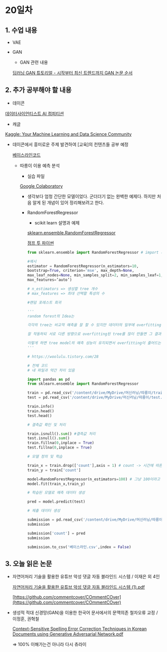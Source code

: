 # 20일차

## 1. 수업 내용

- VAE
- GAN
    - GAN 관련 내용
    
    [딥러닝 GAN 튜토리얼 - 시작부터 최신 트렌드까지 GAN 논문 순서](https://ysbsb.github.io/gan/2020/06/17/GAN-newbie-guide.html)
    

## 2. 추가 공부해야 할 내용

- 데이콘

[데이터사이언티스트 AI 컴피티션](https://dacon.io/)

- 캐글

[Kaggle: Your Machine Learning and Data Science Community](https://www.kaggle.com/)

- 데이콘에서 흥미로운 주제 발견하여 [교육]의 컨텐츠들 공부 예정
    
    [베이스라인코드](https://dacon.io/competitions/open/235610/codeshare/4154?page=1&dtype=recent)
    
    - 따릉이 이용 예측 분석
        - 실습 파일
        
        [Google Colaboratory](https://colab.research.google.com/drive/1ZCbn77cfjqm8qE02iI8OAYgZ_OStCh98?usp=sharing)
        
        - 생각보다 엄청 간단한 모델이었다.  군더더기 없는 완벽한 예제다. 하지만 처음 알게 된 개념이 있어 정리해보려고 한다.
        - RandomForestRegressor
            - scikit learn 설명과 예제
            
            [sklearn.ensemble.RandomForestRegressor](https://scikit-learn.org/stable/modules/generated/sklearn.ensemble.RandomForestRegressor.html)
            
            [점프 투 파이썬](https://wikidocs.net/26294)
            
            ```python
            from sklearn.ensemble import RandomForestRegressor # import 시켜준 모듈
            
            #예시
            estimator = RandomForestRegressor(n_estimators=10, 
            bootstrap=True, criterion='mse', max_depth=None, 
            max_leaf_nodes=None, min_samples_split=2, min_samples_leaf=1, 
            max_features=’auto’)
            
            # n_estimators => 생성할 tree 개수
            # max_features => 최대 선택할 특성의 수
            
            #랜덤 포레스트 회귀
            
            '''
            random forest의 Idea는
            
            각각의 tree는 비교적 예측을 잘 할 수 있지만 데이터의 일부에 overfitting하는 경향을 가진다는 데 기초합니다.
            
            잘 작동하되 서로 다른 방향으로 overfitting된 tree를 많이 만들면 그 결과를 평균냄으로써 overfitting된 양을 줄일 수 있습니다.
            
            이렇게 하면 tree model의 예측 성능이 유지되면서 overfitting이 줄어드는 것이 수학적으로 증명되었습니다.
            '''
            
            # https://woolulu.tistory.com/28
            ```
            
            ```python
            # 전체 코드
            # 내 파일과 약간 차이 있음
            
            import pandas as pd
            from sklearn.ensemble import RandomForestRegressor
            
            train = pd.read_csv('/content/drive/MyDrive/머신러닝/따릉이/train.csv') 
            test = pd.read_csv('/content/drive/MyDrive/머신러닝/따릉이/test.csv')
            
            train.info()
            train.head()
            test.head()
            
            # 결측값 확인 및 처리
            
            train.isnull().sum() #결측값 처리
            test.isnull().sum()
            train.fillna(0,inplace = True)
            test.fillna(0,inplace = True)
            
            # 모델 정의 및 학습
            
            train_x = train.drop(['count'],axis = 1) # count -> 시간에 따른 따릉이 대여 수
            train_y = train['count']
            
            model=RandomForestRegressor(n_estimators=100) # 그냥 100이라고 해도 실행됨
            model.fit(train_x,train_y)
            
            # 학습된 모델로 예측 데이터 생성
            
            pred = model.predict(test)
            
            # 제출 데이터 생성
            
            submission = pd.read_csv('/content/drive/MyDrive/머신러닝/따릉이/submission.csv')
            submission
            
            submission['count'] = pred
            submission
            
            submission.to_csv('베이스라인.csv',index = False)
            ```
            

## 3. 오늘 읽은 논문

- 자연어처리 기술을 활용한 유튜브 악성 댓글 자동 블라인드 시스템 / 이재은 외 4인
    
    [자연어처리 기술을 활용한 유튜브 악성 댓글 자동 블라인드 시스템 (1).pdf](20%E1%84%8B%E1%85%B5%E1%86%AF%E1%84%8E%E1%85%A1%2034dae/%EC%9E%90%EC%97%B0%EC%96%B4%EC%B2%98%EB%A6%AC_%EA%B8%B0%EC%88%A0%EC%9D%84_%ED%99%9C%EC%9A%A9%ED%95%9C_%EC%9C%A0%ED%8A%9C%EB%B8%8C_%EC%95%85%EC%84%B1_%EB%8C%93%EA%B8%80_%EC%9E%90%EB%8F%99_%EB%B8%94%EB%9D%BC%EC%9D%B8%EB%93%9C_%EC%8B%9C%EC%8A%A4%ED%85%9C_(1).pdf)
    
    [https://github.com/commentcover/COmmentCOver](https://github.com/commentcover/COmmentCOver)
    
- 생성적 적대 신경망(GAN)을 이용한 한국어 문서에서의 문맥의존 철자오류 교정 / 이정훈, 권혁철
    
    [Context-Sensitive Spelling Error Correction Techniques in Korean Documents using Generative Adversarial Network.pdf](20%E1%84%8B%E1%85%B5%E1%86%AF%E1%84%8E%E1%85%A1%2034dae/Context-Sensitive_Spelling_Error_Correction_Techniques_in_Korean_Documents_using_Generative_Adversarial_Network.pdf)
    
    ⇒ 100% 이해가는건 아니라 다시 츄라이